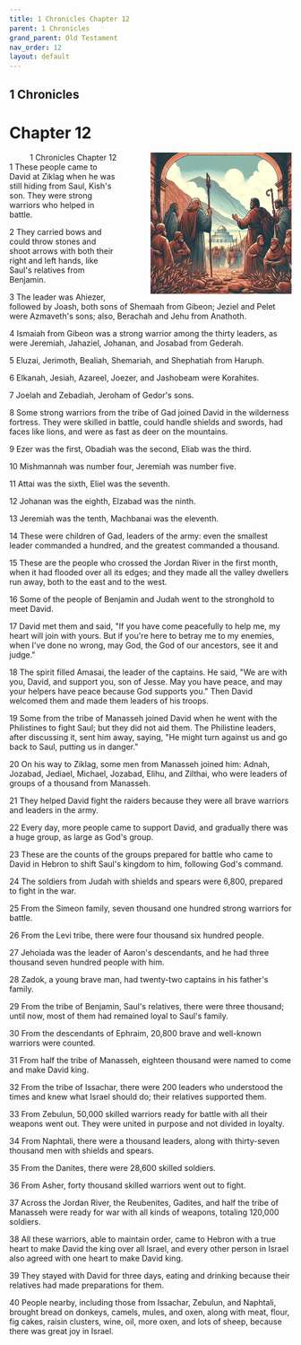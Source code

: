 ```yaml
---
title: 1 Chronicles Chapter 12
parent: 1 Chronicles
grand_parent: Old Testament
nav_order: 12
layout: default
---
```


## 1 Chronicles

# Chapter 12

<div style="clear: both; text-align: right;">
    <img src="/assets/Image/1 Chronicles/500/12.jpg" alt="1 Chronicles Chapter 12" class="chapter-image" style="max-width: 50%; height: auto; float: right; margin: 0 0 10px 10px; padding-left: 10%;">
    <figcaption style="font-size: 14px;">1 Chronicles Chapter 12</figcaption>
</div>
1 These people came to David at Ziklag when he was still hiding from Saul, Kish's son. They were strong warriors who helped in battle.

2 They carried bows and could throw stones and shoot arrows with both their right and left hands, like Saul's relatives from Benjamin.

3 The leader was Ahiezer, followed by Joash, both sons of Shemaah from Gibeon; Jeziel and Pelet were Azmaveth's sons; also, Berachah and Jehu from Anathoth.

4 Ismaiah from Gibeon was a strong warrior among the thirty leaders, as were Jeremiah, Jahaziel, Johanan, and Josabad from Gederah.

5 Eluzai, Jerimoth, Bealiah, Shemariah, and Shephatiah from Haruph.

6 Elkanah, Jesiah, Azareel, Joezer, and Jashobeam were Korahites.

7 Joelah and Zebadiah, Jeroham of Gedor's sons.

8 Some strong warriors from the tribe of Gad joined David in the wilderness fortress. They were skilled in battle, could handle shields and swords, had faces like lions, and were as fast as deer on the mountains.

9 Ezer was the first, Obadiah was the second, Eliab was the third.

10 Mishmannah was number four, Jeremiah was number five.

11 Attai was the sixth, Eliel was the seventh.

12 Johanan was the eighth, Elzabad was the ninth.

13 Jeremiah was the tenth, Machbanai was the eleventh.

14 These were children of Gad, leaders of the army: even the smallest leader commanded a hundred, and the greatest commanded a thousand.

15 These are the people who crossed the Jordan River in the first month, when it had flooded over all its edges; and they made all the valley dwellers run away, both to the east and to the west.

16 Some of the people of Benjamin and Judah went to the stronghold to meet David.

17 David met them and said, "If you have come peacefully to help me, my heart will join with yours. But if you're here to betray me to my enemies, when I've done no wrong, may God, the God of our ancestors, see it and judge."

18 The spirit filled Amasai, the leader of the captains. He said, "We are with you, David, and support you, son of Jesse. May you have peace, and may your helpers have peace because God supports you." Then David welcomed them and made them leaders of his troops.

19 Some from the tribe of Manasseh joined David when he went with the Philistines to fight Saul; but they did not aid them. The Philistine leaders, after discussing it, sent him away, saying, "He might turn against us and go back to Saul, putting us in danger."

20 On his way to Ziklag, some men from Manasseh joined him: Adnah, Jozabad, Jediael, Michael, Jozabad, Elihu, and Zilthai, who were leaders of groups of a thousand from Manasseh.

21 They helped David fight the raiders because they were all brave warriors and leaders in the army.

22 Every day, more people came to support David, and gradually there was a huge group, as large as God's group.

23 These are the counts of the groups prepared for battle who came to David in Hebron to shift Saul's kingdom to him, following God's command.

24 The soldiers from Judah with shields and spears were 6,800, prepared to fight in the war.

25 From the Simeon family, seven thousand one hundred strong warriors for battle.

26 From the Levi tribe, there were four thousand six hundred people.

27 Jehoiada was the leader of Aaron's descendants, and he had three thousand seven hundred people with him.

28 Zadok, a young brave man, had twenty-two captains in his father's family.

29 From the tribe of Benjamin, Saul's relatives, there were three thousand; until now, most of them had remained loyal to Saul's family.

30 From the descendants of Ephraim, 20,800 brave and well-known warriors were counted.

31 From half the tribe of Manasseh, eighteen thousand were named to come and make David king.

32 From the tribe of Issachar, there were 200 leaders who understood the times and knew what Israel should do; their relatives supported them.

33 From Zebulun, 50,000 skilled warriors ready for battle with all their weapons went out. They were united in purpose and not divided in loyalty.

34 From Naphtali, there were a thousand leaders, along with thirty-seven thousand men with shields and spears.

35 From the Danites, there were 28,600 skilled soldiers.

36 From Asher, forty thousand skilled warriors went out to fight.

37 Across the Jordan River, the Reubenites, Gadites, and half the tribe of Manasseh were ready for war with all kinds of weapons, totaling 120,000 soldiers.

38 All these warriors, able to maintain order, came to Hebron with a true heart to make David the king over all Israel, and every other person in Israel also agreed with one heart to make David king.

39 They stayed with David for three days, eating and drinking because their relatives had made preparations for them.

40 People nearby, including those from Issachar, Zebulun, and Naphtali, brought bread on donkeys, camels, mules, and oxen, along with meat, flour, fig cakes, raisin clusters, wine, oil, more oxen, and lots of sheep, because there was great joy in Israel.


